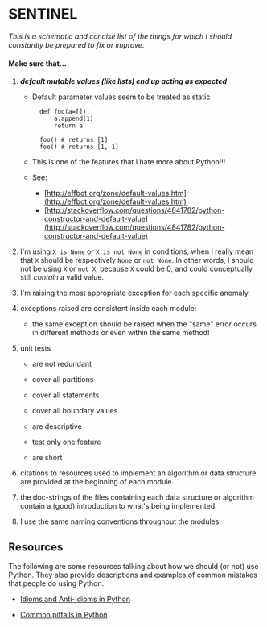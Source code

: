 # SENTINEL


_This is a schematic and concise list of the things for which I should constantly be prepared to fix or improve_.

#### Make sure that...

1. **_default mutable values (like lists) end up acting as expected_**

    - Default parameter values seem to be treated as static
        
            def foo(a=[]):
                a.append(1)
                return a
                
            foo() # returns [1]
            foo() # returns [1, 1]

    - This is one of the features that I hate more about Python!!!    
    - See:   
        - [http://effbot.org/zone/default-values.htm](http://effbot.org/zone/default-values.htm)
        - [http://stackoverflow.com/questions/4841782/python-constructor-and-default-value](http://stackoverflow.com/questions/4841782/python-constructor-and-default-value)

2. I'm using `X is None` or `X is not None` in conditions, when I really mean that `X` should be respectively `None` or `not None`.
In other words, I should not be using `X` or `not X`, because `X` could be 0, and could conceptually still _contain_ a valid value.

3. I'm raising the most appropriate exception for each specific anomaly.

4. exceptions raised are consistent inside each module: 
    
    - the same exception should be raised when the "same" error occurs in different methods or even within the same method!

5. unit tests 

    - are not redundant

    - cover all partitions

    - cover all statements

    - cover all boundary values
    
    - are descriptive
     
    - test only one feature
    
    - are short

6. citations to resources used to implement an algorithm or data structure are provided at the beginning of each module.

7. the doc-strings of the files containing each data structure or algorithm contain a (good) introduction to what's being implemented.

8. I use the same naming conventions throughout the modules.

## Resources

The following are some resources talking about how we should (or not) use Python. They also provide descriptions and examples of common mistakes that people do using Python. 

- [Idioms and Anti-Idioms in Python](https://docs.python.org/2/howto/doanddont.html)

- [Common pitfalls in Python](http://stackoverflow.com/questions/1011431/common-pitfalls-in-python)